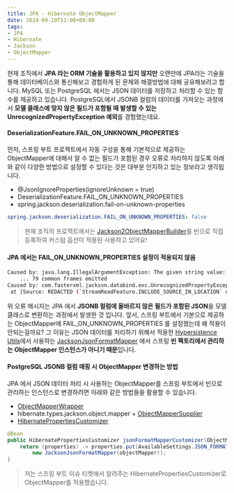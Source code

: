```yaml
---
title: JPA - Hibernate ObjectMapper
date: 2024-09-10T11:00+09:00
tags:
- JPA
- Hibernate
- Jackson
- ObjectMapper
---
```


현재 조직에서 **JPA 라는 ORM 기술을 활용하고 있지 않지만** 오랜만에 JPA라는 기술을 통해 데이터베이스와 통신해보고 경험하게 된 문제와 해결방법에 대해 공유해보려고 합니다. MySQL 또는 PostgreSQL 에서는 JSON 데이터를 저장하고 처리할 수 있는 함수를 제공하고 있습니다. PostgreSQL에서 JSONB 컬럼의 데이터를 가져오는 과정에서 **모델 클래스에 맞지 않은 필드가 포함될 때 발생할 수 있는 UnrecognizedPropertyException 예외**를 경험했는데요.

#### DeserializationFeature.FAIL_ON_UNKNOWN_PROPERTIES

먼저, 스프링 부트 프로젝트에서 자동 구성을 통해 기본적으로 제공하는 ObjectMapper에 대해서 알 수 없는 필드가 포함된 경우 오류로 처리하지 않도록 아래와 같이 다양한 방법으로 설정할 수 있다는 것은 대부분 인지하고 있는 정보라고 생각됩니다.

- @JsonIgnoreProperties(ignoreUnknown = true)
- DeserializationFeature.FAIL_ON_UNKNOWN_PROPERTIES
- spring.jackson.deserialization.fail-on-unknown-properties

```yaml application.yml
spring.jackson.deserialization.FAIL_ON_UNKNOWN_PROPERTIES: false
```

> 현재 조직의 프로젝트에서는 [Jackson2ObjectMapperBuilder](https://docs.spring.io/spring-framework/docs/current/javadoc-api/org/springframework/http/converter/json/Jackson2ObjectMapperBuilder.html)를 빈으로 직접 등록하여 커스텀 옵션이 적용된 사용하고 있어요!

#### JPA 에서는 FAIL_ON_UNKNOWN_PROPERTIES 설정이 적용되지 않음

```sh
Caused by: java.lang.IllegalArgumentException: The given string value: {"active": true, "mfa_type": "email"} cannot be transformed to Json object
	... 79 common frames omitted
Caused by: com.fasterxml.jackson.databind.exc.UnrecognizedPropertyException: Unrecognized field "mfa_type" (class kr.kdev.demo.UserEntity$Metadata), not marked as ignorable (one known property: "active"])
 at [Source: REDACTED (`StreamReadFeature.INCLUDE_SOURCE_IN_LOCATION` disabled); line: 1, column: 31] (through reference chain: kr.kdev.demo.UserEntity$Metadata["mfa_type"])
```

위 오류 메시지는 JPA 에서 **JSONB 컬럼에 올바르지 않은 필드가 포함된 JSON**을 모델 클래스로 변환하는 과정에서 발생한 것 입니다. 앞서, 스프링 부트에서 기본으로 제공하는 ObjectMapper에 FAIL_ON_UNKNOWN_PROPERTIES 를 설정했는데 왜 적용이 안되는걸까요? 그 이유는 JSON 데이터를 처리하기 위해서 적용한 [Hypersistence Utils](https://github.com/vladmihalcea/hypersistence-utils)에서 사용하는 [JacksonJsonFormatMapper](https://github.com/spring-projects/spring-boot/issues/33870) 에서 스프링 **빈 팩토리에서 관리하는 ObjectMapper 인스턴스가 아니기 때문**입니다.

#### PostgreSQL JSONB 컬럼 매핑 시 ObjectMapper 변경하는 방법

JPA 에서 JSON 데이터 처리 시 사용하는 ObjectMapper를 스프링 부트에서 빈으로 관리하는 인스턴스로 변경하려면 아래와 같은 방법들을 활용할 수 있습니다.

- [ObjectMapperWrapper](https://github.com/vladmihalcea/hypersistence-utils/issues/304)
- hibernate.types.jackson.object.mapper + [ObjectMapperSupplier](https://vladmihalcea.com/hibernate-types-customize-jackson-objectmapper/)
- [HibernatePropertiesCustomizer](https://github.com/spring-projects/spring-boot/issues/33870#issuecomment-1386822021)

```java
@Bean
public HibernatePropertiesCustomizer jsonFormatMapperCustomizer(ObjectMapper objectMapper) {
    return (properties) -> properties.put(AvailableSettings.JSON_FORMAT_MAPPER,
        new JacksonJsonFormatMapper(objectMapper));
}
```

> 저는 스프링 부트 이슈 티켓에서 알려주는 HibernatePropertiesCustomizer로 ObjectMapper를 적용했습니다.
